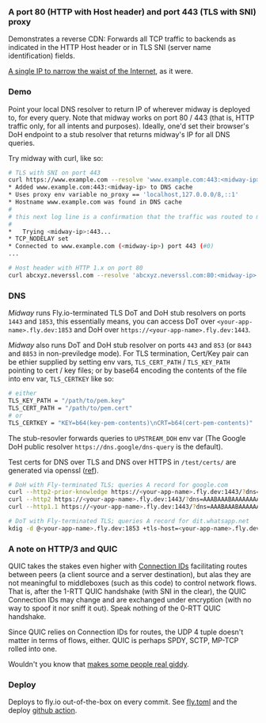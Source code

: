 ### A port 80 (HTTP with Host header) and port 443 (TLS with SNI) proxy

Demonstrates a reverse CDN: Forwards all TCP traffic to backends as indicated
in the HTTP Host header or in TLS SNI (server name identification) fields.

[A single IP to narrow the waist of the Internet](https://research.cloudflare.com/publications/Fayed2021/),
as it were.

### Demo
Point your local DNS resolver to return IP of wherever midway is deployed to,
for every query. Note that midway works on port 80 / 443 (that is, HTTP
traffic only, for all intents and purposes). Ideally, one'd set their browser's
DoH endpoint to a stub resolver that returns midway's IP for all DNS queries.

Try midway with curl, like so:

```bash
# TLS with SNI on port 443
curl https://www.example.com --resolve 'www.example.com:443:<midway-ip>' -v
* Added www.example.com:443:<midway-ip> to DNS cache
* Uses proxy env variable no_proxy == 'localhost,127.0.0.0/8,::1'
* Hostname www.example.com was found in DNS cache
#
# this next log line is a confirmation that the traffic was routed to midway:
#
*   Trying <midway-ip>:443...
* TCP_NODELAY set
* Connected to www.example.com (<midway-ip>) port 443 (#0)
...

# Host header with HTTP 1.x on port 80
curl abcxyz.neverssl.com --resolve 'abcxyz.neverssl.com:80:<midway-ip>' -v
```

### DNS
*Midway* runs Fly.io-terminated TLS DoT and DoH stub resolvers on ports `1443` and `1853`,
this essentially means, you can access DoT over `<your-app-name>.fly.dev:1853` and DoH
over `https://<your-app-name>.fly.dev:1443`.

*Midway* also runs DoT and DoH stub resolver on ports `443` and `853` (or `8443` and
`8853` in non-previledge mode). For TLS termination, Cert/Key pair can be ethier
supplied by setting env vars, `TLS_CERT_PATH` / `TLS_KEY_PATH` pointing to cert
/ key files; or by base64 encoding the contents of the file into env var,
`TLS_CERTKEY` like so:

```bash
# either
TLS_KEY_PATH = "/path/to/pem.key"
TLS_CERT_PATH = "/path/to/pem.cert"
# or
TLS_CERTKEY = "KEY=b64(key-pem-contents)\nCRT=b64(cert-pem-contents)"
```

The stub-resovler forwards queries to `UPSTREAM_DOH` env var (The Google
DoH public resolver `https://dns.google/dns-query` is the default).

Test certs for DNS over TLS and DNS over HTTPS in `/test/certs/` are generated
via openssl ([ref](https://github.com/denji/golang-tls)).

```bash
# DoH with Fly-terminated TLS; queries A record for google.com
curl --http2-prior-knowledge https://<your-app-name>.fly.dev:1443/?dns=AAABAAABAAAAAAAABmdvb2dsZQNjb20AAAEAAQ -v
curl --http2 https://<your-app-name>.fly.dev:1443/?dns=AAABAAABAAAAAAAABmdvb2dsZQNjb20AAAEAAQ -v
curl --http1.1 https://<your-app-name>.fly.dev:1443/?dns=AAABAAABAAAAAAAABmdvb2dsZQNjb20AAAEAAQ -v

# DoT with Fly-terminated TLS; queries A record for dit.whatsapp.net
kdig -d @<your-app-name>.fly.dev:1853 +tls-host=<your-app-name>.fly.dev +tls-sni=<your-app-name>.fly.dev dit.whatsapp.net
```

### A note on HTTP/3 and QUIC
QUIC takes the stakes even higher with [Connection IDs](https://www.rfc-editor.org/rfc/rfc9000.html#connections)
facilitating routes between peers (a client source and a server destination),
but alas they are not meaningful to middleboxes (such as this code) to control
network flows. That is, after the 1-RTT QUIC handshake (with SNI in the clear),
the QUIC Connection IDs may change and are exchanged under encryption
(with no way to spoof it nor sniff it out). Speak nothing of the 0-RTT QUIC handshake.

Since QUIC relies on Connection IDs for routes, the UDP 4 tuple doesn't matter
in terms of flows, either. QUIC is perhaps SPDY, SCTP, MP-TCP rolled into one.

Wouldn't you know that [makes some people real giddy](https://apenwarr.ca/log/20170810).

### Deploy

Deploys to fly.io out-of-the-box on every commit. See [fly.toml](https://github.com/celzero/midway/blob/d554e82/fly.toml)
and the deploy [github action](https://github.com/celzero/midway/blob/d554e82/.github/workflows/fly.yml).

